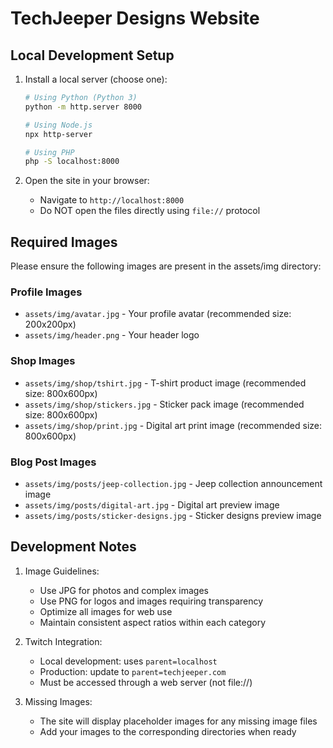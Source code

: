 # TechJeeper Designs Website

## Local Development Setup

1. Install a local server (choose one):
   ```bash
   # Using Python (Python 3)
   python -m http.server 8000

   # Using Node.js
   npx http-server

   # Using PHP
   php -S localhost:8000
   ```

2. Open the site in your browser:
   - Navigate to `http://localhost:8000`
   - Do NOT open the files directly using `file://` protocol

## Required Images

Please ensure the following images are present in the assets/img directory:

### Profile Images
- `assets/img/avatar.jpg` - Your profile avatar (recommended size: 200x200px)
- `assets/img/header.png` - Your header logo

### Shop Images
- `assets/img/shop/tshirt.jpg` - T-shirt product image (recommended size: 800x600px)
- `assets/img/shop/stickers.jpg` - Sticker pack image (recommended size: 800x600px)
- `assets/img/shop/print.jpg` - Digital art print image (recommended size: 800x600px)

### Blog Post Images
- `assets/img/posts/jeep-collection.jpg` - Jeep collection announcement image
- `assets/img/posts/digital-art.jpg` - Digital art preview image
- `assets/img/posts/sticker-designs.jpg` - Sticker designs preview image

## Development Notes

1. Image Guidelines:
   - Use JPG for photos and complex images
   - Use PNG for logos and images requiring transparency
   - Optimize all images for web use
   - Maintain consistent aspect ratios within each category

2. Twitch Integration:
   - Local development: uses `parent=localhost`
   - Production: update to `parent=techjeeper.com`
   - Must be accessed through a web server (not file://)

3. Missing Images:
   - The site will display placeholder images for any missing image files
   - Add your images to the corresponding directories when ready 
